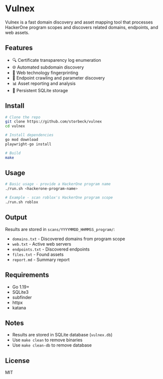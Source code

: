 # Vulnex

Vulnex is a fast domain discovery and asset mapping tool that processes HackerOne program scopes and discovers related domains, endpoints, and web assets.

## Features

- 🔍 Certificate transparency log enumeration
- 🌐 Automated subdomain discovery
- 🚦 Web technology fingerprinting
- 📍 Endpoint crawling and parameter discovery
- 📊 Asset reporting and analysis
- 💾 Persistent SQLite storage

## Install

```bash
# Clone the repo
git clone https://github.com/storbeck/vulnex
cd vulnex

# Install dependencies
go mod download
playwright-go install

# Build
make
```

## Usage

```bash
# Basic usage - provide a HackerOne program name
./run.sh <hackerone-program-name>

# Example - scan roblox's HackerOne program scope
./run.sh roblox
```

## Output

Results are stored in `scans/YYYYMMDD_HHMMSS_program/`:
- `domains.txt` - Discovered domains from program scope
- `web.txt` - Active web servers
- `endpoints.txt` - Discovered endpoints
- `files.txt` - Found assets
- `report.md` - Summary report

## Requirements

- Go 1.19+
- SQLite3
- subfinder
- httpx
- katana

## Notes

- Results are stored in SQLite database (`vulnex.db`)
- Use `make clean` to remove binaries
- Use `make clean-db` to remove database

## License

MIT
